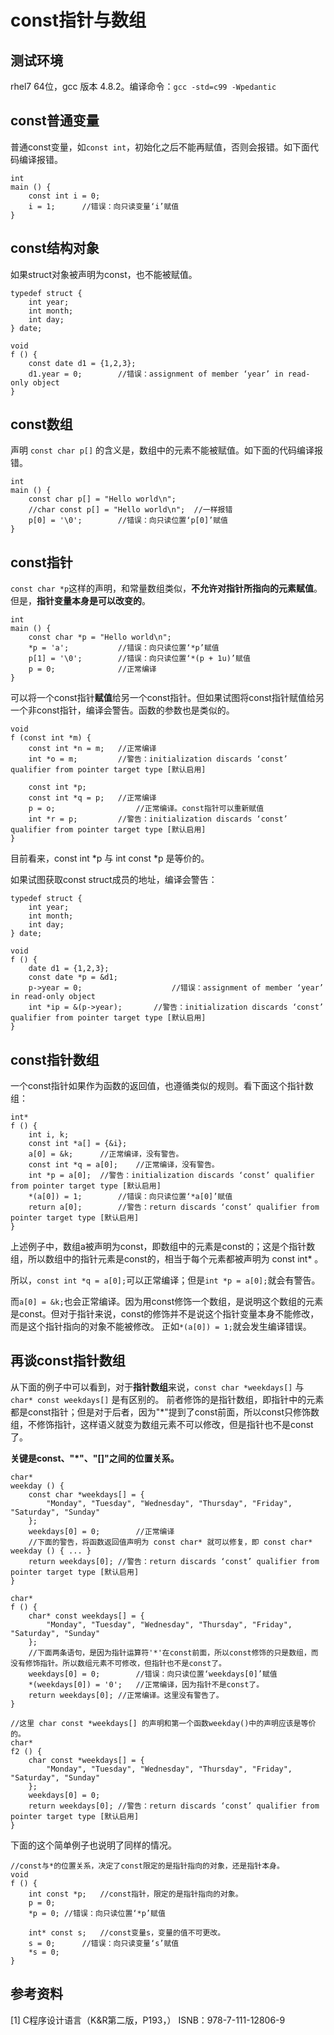 # const指针与数组

## 测试环境

rhel7 64位，gcc 版本 4.8.2。编译命令：`gcc -std=c99 -Wpedantic`

## const普通变量

普通const变量，如`const int`，初始化之后不能再赋值，否则会报错。如下面代码编译报错。

	int 
	main () {
		const int i = 0;
		i = 1;		//错误：向只读变量‘i’赋值
	}

## const结构对象

如果struct对象被声明为const，也不能被赋值。

	typedef struct { 
		int year;
		int month;
		int day;
	} date;

	void 
	f () {
		const date d1 = {1,2,3};
		d1.year = 0;		//错误：assignment of member ‘year’ in read-only object
	}

## const数组

声明 `const char p[]` 的含义是，数组中的元素不能被赋值。如下面的代码编译报错。

	int 
	main () {
		const char p[] = "Hello world\n";
		//char const p[] = "Hello world\n";  //一样报错
		p[0] = '\0';		//错误：向只读位置‘p[0]’赋值
	}

## const指针

`const char *p`这样的声明，和常量数组类似，**不允许对指针所指向的元素赋值**。但是，**指针变量本身是可以改变的**。

	int 
	main () {
		const char *p = "Hello world\n";
		*p = 'a';			//错误：向只读位置‘*p’赋值
		p[1] = '\0';		//错误：向只读位置‘*(p + 1u)’赋值
		p = 0;				//正常编译
	}

可以将一个const指针**赋值**给另一个const指针。但如果试图将const指针赋值给另一个非const指针，编译会警告。函数的参数也是类似的。

	void 
	f (const int *m) {
		const int *n = m;	//正常编译
		int *o = m;			//警告：initialization discards ‘const’ qualifier from pointer target type [默认启用]
		
		const int *p;
		const int *q = p;	//正常编译
		p = o;					//正常编译。const指针可以重新赋值
		int *r = p;			//警告：initialization discards ‘const’ qualifier from pointer target type [默认启用]
	}

目前看来，const int *p 与 int const *p 是等价的。

如果试图获取const struct成员的地址，编译会警告：

	typedef struct { 
		int year;
		int month;
		int day;
	} date;

	void 
	f () {
		date d1 = {1,2,3};
		const date *p = &d1;
		p->year = 0;					//错误：assignment of member ‘year’ in read-only object
		int *ip = &(p->year);		//警告：initialization discards ‘const’ qualifier from pointer target type [默认启用]
	}

## const指针数组

一个const指针如果作为函数的返回值，也遵循类似的规则。看下面这个指针数组：

	int* 
	f () {
		int i, k;
		const int *a[] = {&i};
		a[0] = &k;		//正常编译，没有警告。
		const int *q = a[0];	//正常编译，没有警告。
		int *p = a[0];	//警告：initialization discards ‘const’ qualifier from pointer target type [默认启用]
		*(a[0]) = 1;		//错误：向只读位置‘*a[0]’赋值
		return a[0];		//警告：return discards ‘const’ qualifier from pointer target type [默认启用]
	}

上述例子中，数组a被声明为const，即数组中的元素是const的；这是个指针数组，所以数组中的指针元素是const的，相当于每个元素都被声明为 const int* 。

所以，`const int *q = a[0];`可以正常编译；但是`int *p = a[0];`就会有警告。

而`a[0] = &k;`也会正常编译。因为用const修饰一个数组，是说明这个数组的元素是const。但对于指针来说，const的修饰并不是说这个指针变量本身不能修改，而是这个指针指向的对象不能被修改。
正如`*(a[0]) = 1;`就会发生编译错误。

## 再谈const指针数组

从下面的例子中可以看到，对于**指针数组**来说，`const char *weekdays[]` 与 `char* const weekdays[]` 是有区别的。
前者修饰的是指针数组，即指针中的元素都是const指针；但是对于后者，因为"*"提到了const前面，所以const只修饰数组，不修饰指针，这样语义就变为数组元素不可以修改，但是指针也不是const了。

**关键是const、"*"、"[]"之间的位置关系。**

	char* 
	weekday () {
		const char *weekdays[] = {
			"Monday", "Tuesday", "Wednesday", "Thursday", "Friday", "Saturday", "Sunday"
		};
		weekdays[0] = 0;		//正常编译
		//下面的警告，将函数返回值声明为 const char* 就可以修复，即 const char* weekday () { ... }
		return weekdays[0];	//警告：return discards ‘const’ qualifier from pointer target type [默认启用]
	}

	char* 
	f () {
		char* const weekdays[] = {
			"Monday", "Tuesday", "Wednesday", "Thursday", "Friday", "Saturday", "Sunday"
		};
		//下面两条语句，是因为指针运算符'*'在const前面，所以const修饰的只是数组，而没有修饰指针。所以数组元素不可修改，但指针也不是const了。
		weekdays[0] = 0;		//错误：向只读位置‘weekdays[0]’赋值
		*(weekdays[0]) = '0';	//正常编译，因为指针不是const了。
		return weekdays[0];	//正常编译。这里没有警告了。
	}

	//这里 char const *weekdays[] 的声明和第一个函数weekday()中的声明应该是等价的。
	char* 
	f2 () {
		char const *weekdays[] = {
			"Monday", "Tuesday", "Wednesday", "Thursday", "Friday", "Saturday", "Sunday"
		};
		weekdays[0] = 0;
		return weekdays[0];	//警告：return discards ‘const’ qualifier from pointer target type [默认启用]
	}

下面的这个简单例子也说明了同样的情况。

	//const与*的位置关系，决定了const限定的是指针指向的对象，还是指针本身。
	void
	f () {
		int const *p;	//const指针，限定的是指针指向的对象。
		p = 0;
		*p = 0;	//错误：向只读位置‘*p’赋值
		
		int* const s;	//const变量s，变量的值不可更改。
		s = 0;		//错误：向只读变量‘s’赋值
		*s = 0;
	}

## 参考资料

[1] C程序设计语言（K&R第二版，P193，） ISNB：978-7-111-12806-9
